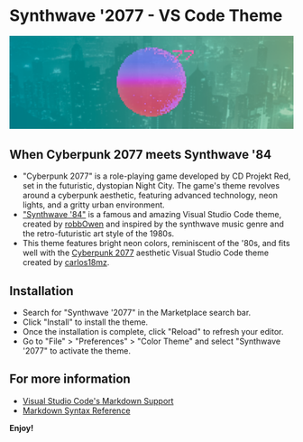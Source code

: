 # Synthwave '2077 - VS Code Theme
![Synthwave '2077 Banner](https://github.com/SBigz/Synthwave-2077/blob/main/77.png)

## When Cyberpunk 2077 meets Synthwave '84

* "Cyberpunk 2077" is a role-playing game developed by CD Projekt Red, set in the futuristic, dystopian Night City. The game's theme revolves around a cyberpunk aesthetic, featuring advanced technology, neon lights, and a gritty urban environment.
* ["Synthwave '84"](https://github.com/robb0wen/synthwave-vscode) is a famous and amazing Visual Studio Code theme, created by [robbOwen](https://github.com/robb0wen) and inspired by the synthwave music genre and the retro-futuristic art style of the 1980s.
* This theme features bright neon colors, reminiscent of the '80s, and fits well with the [Cyberpunk 2077](https://github.com/carlos18mz/Cyberpunk-2077-rebuild) aesthetic Visual Studio Code theme created by [carlos18mz](https://github.com/carlos18mz).

## Installation

* Search for "Synthwave '2077" in the Marketplace search bar.
* Click "Install" to install the theme.
* Once the installation is complete, click "Reload" to refresh your editor.
* Go to "File" > "Preferences" > "Color Theme" and select "Synthwave '2077" to activate the theme.

## For more information

* [Visual Studio Code's Markdown Support](http://code.visualstudio.com/docs/languages/markdown)
* [Markdown Syntax Reference](https://help.github.com/articles/markdown-basics/)

**Enjoy!**
